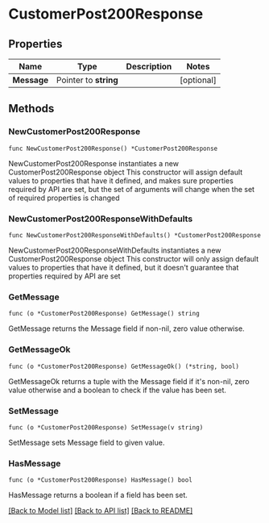 # CustomerPost200Response

## Properties

Name | Type | Description | Notes
------------ | ------------- | ------------- | -------------
**Message** | Pointer to **string** |  | [optional] 

## Methods

### NewCustomerPost200Response

`func NewCustomerPost200Response() *CustomerPost200Response`

NewCustomerPost200Response instantiates a new CustomerPost200Response object
This constructor will assign default values to properties that have it defined,
and makes sure properties required by API are set, but the set of arguments
will change when the set of required properties is changed

### NewCustomerPost200ResponseWithDefaults

`func NewCustomerPost200ResponseWithDefaults() *CustomerPost200Response`

NewCustomerPost200ResponseWithDefaults instantiates a new CustomerPost200Response object
This constructor will only assign default values to properties that have it defined,
but it doesn't guarantee that properties required by API are set

### GetMessage

`func (o *CustomerPost200Response) GetMessage() string`

GetMessage returns the Message field if non-nil, zero value otherwise.

### GetMessageOk

`func (o *CustomerPost200Response) GetMessageOk() (*string, bool)`

GetMessageOk returns a tuple with the Message field if it's non-nil, zero value otherwise
and a boolean to check if the value has been set.

### SetMessage

`func (o *CustomerPost200Response) SetMessage(v string)`

SetMessage sets Message field to given value.

### HasMessage

`func (o *CustomerPost200Response) HasMessage() bool`

HasMessage returns a boolean if a field has been set.


[[Back to Model list]](../README.md#documentation-for-models) [[Back to API list]](../README.md#documentation-for-api-endpoints) [[Back to README]](../README.md)



